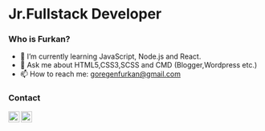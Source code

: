 <h1>Jr.Fullstack Developer</h1>

<h3>Who is Furkan?</h3>

- 🌱 I’m currently learning JavaScript, Node.js and React.
- 💬 Ask me about HTML5,CSS3,SCSS and CMD (Blogger,Wordpress etc.)
- 📫 How to reach me: goregenfurkan@gmail.com

<h3>Contact</h3>

<a href="https://wa.me/905549821098" rel="nofollow"><img align="left" height="22px" src="https://github.com/sabesansathananthan/sabesansathananthan/raw/master/SocialLogo/WhatsApp.png" style="max-width: 100%;"></a>
<a href="https://telegram.me/furkan_goregen" rel="nofollow"><img align="left" height="22px" src="https://github.com/sabesansathananthan/sabesansathananthan/raw/master/SocialLogo/Telegram.png" style="max-width: 100%;"></a>
